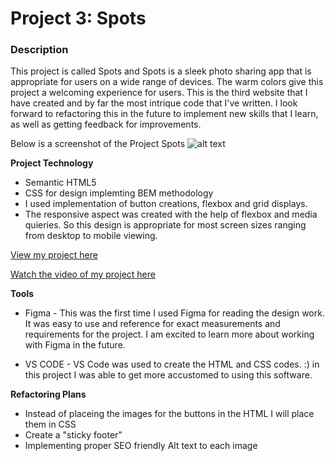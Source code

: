 # Project 3: Spots

### Description

This project is called Spots and Spots is a sleek photo sharing app that is appropriate for users on a wide range of devices. The warm colors give this project a welcoming experience for users. This is the third website that I have created and by far the most intrique code that I've written. I look forward to refactoring this in the future to implement new skills that I learn, as well as getting feedback for improvements.

Below is a screenshot of the Project Spots
![alt text](./images/demo/Screenshot%202024-09-01%20at%208.08.14 PM.png)

**Project Technology**

- Semantic HTML5
- CSS for design implemting BEM methodology
- I used implementation of button creations, flexbox and grid displays.
- The responsive aspect was created with the help of flexbox and media quieries. So this design is appropriate for most screen sizes ranging from desktop to mobile viewing.

[View my project here](https://buffalo-crow.github.io/se_project_spots/)

[Watch the video of my project here](https://drive.google.com/file/d/11stU56eic0ULXk3OWozURRnLUdT0AaGn/view?usp=sharing)

**Tools**

- Figma - This was the first time I used Figma for reading the design work. It was easy to use and reference for exact measurements and requirements for the project. I am excited to learn more about working with Figma in the future.

- VS CODE - VS Code was used to create the HTML and CSS codes. :) in this project I was able to get more accustomed to using this software.

**Refactoring Plans**

- Instead of placeing the images for the buttons in the HTML I will place them in CSS
- Create a "sticky footer"
- Implementing proper SEO friendly Alt text to each image

